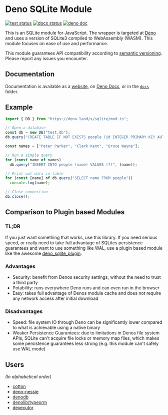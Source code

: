 # Deno SQLite Module

[![test status](https://github.com/dyedgreen/deno-sqlite/workflows/tests/badge.svg?branch=master)](https://github.com/dyedgreen/deno-sqlite/actions)
[![docs status](https://github.com/dyedgreen/deno-sqlite/workflows/docs/badge.svg?branch=master)][docs-web]
[![deno doc](https://doc.deno.land/badge.svg)][docs-deno]

[docs-deno]: https://deno.land/x/sqlite
[docs-web]: https://dyedgreen.github.io/deno-sqlite/

This is an SQLite module for JavaScript. The wrapper is targeted at [Deno](https://deno.land)
and uses a version of SQLite3 compiled to WebAssembly (WASM). This module focuses on ease of use
and performance.

This module guarantees API compatibility according to [semantic versioning](https://semver.org). Please
report any issues you encounter.

## Documentation

Documentation is available as a [website][docs-web], on [Deno Docs][docs-deno], or in the
[`docs`](./docs/README.md) folder.

## Example

```javascript
import { DB } from "https://deno.land/x/sqlite/mod.ts";

// Open a database
const db = new DB("test.db");
db.query("CREATE TABLE IF NOT EXISTS people (id INTEGER PRIMARY KEY AUTOINCREMENT, name TEXT)");

const names = ["Peter Parker", "Clark Kent", "Bruce Wayne"];

// Run a simple query
for (const name of names)
  db.query("INSERT INTO people (name) VALUES (?)", [name]);

// Print out data in table
for (const [name] of db.query("SELECT name FROM people"))
  console.log(name);

// Close connection
db.close();
```

## Comparison to Plugin based Modules

### TL;DR
If you just want something that works, use this library. If you need serious speed,
or really need to take full advantage of SQLites persistence guarantees and want to
use something like WAL, use a plugin based module like the awesome
[deno_sqlite_plugin](https://github.com/crabmusket/deno_sqlite_plugin).

### Advantages
- Security: benefit from Denos security settings, without the need to trust a third party
- Potability: runs everywhere Deno runs and can even run in the browser
- Easy: takes full advantage of Denos module cache and does not require any network access after initial download

### Disadvantages
- Speed: file system IO through Deno can be significantly lower compared to what is achievable using a native binary
- Weaker Persistence Guarantees: due to limitations in Denos file system APIs, SQLite can't acquire file locks or
  memory map files, which makes some persistence guarantees less strong (e.g. this module can't safely use WAL mode)

## Users

_(In alphabetical order)_
- [cotton](https://github.com/rahmanfadhil/cotton)
- [deno-nessie](https://github.com/halvardssm/deno-nessie)
- [denodb](https://github.com/eveningkid/denodb)
- [denolib/typeorm](https://github.com/denolib/typeorm)
- [dexecutor](https://github.com/denjucks/dexecutor)
